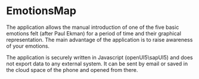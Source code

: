 # EmotionsMap
The application allows the manual introduction of one of the five basic emotions felt (after Paul Ekman) for a period of time and their graphical representation. The main advantage of the application is to raise awareness of your emotions.

The application is securely written in Javascript (openUI5\sapUI5)  and does not export data to any external system. It can be sent by email or saved in the cloud space of the phone and opened from there.

